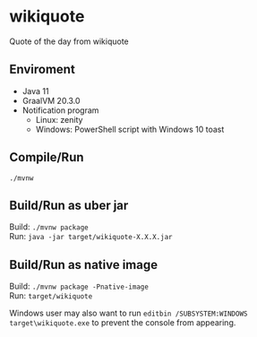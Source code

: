 # wikiquote

Quote of the day from wikiquote

## Enviroment

- Java 11
- GraalVM 20.3.0
- Notification program
  - Linux: zenity
  - Windows: PowerShell script with Windows 10 toast

## Compile/Run

`./mvnw`

## Build/Run as uber jar

Build: `./mvnw package`  
Run: `java -jar target/wikiquote-X.X.X.jar`

## Build/Run as native image

Build: `./mvnw package -Pnative-image`  
Run: `target/wikiquote`

Windows user may also want to run `editbin /SUBSYSTEM:WINDOWS target\wikiquote.exe`
to prevent the console from appearing.
